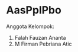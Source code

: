 # AasPplPbo
Anggota Kelompok:
<ol>
  <li>Falah Fauzan Ananta</li>
  <li>M Firman Pebriana Atic</li>
</ol>
